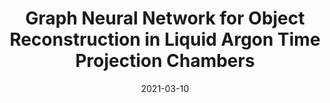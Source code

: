 ---
title: "Graph Neural Network for Object Reconstruction in Liquid Argon Time Projection Chambers"
date: 2021-03-10
venue: EPJ Web Conf. 251 (2021) 03054
link: https://doi.org/10.1051/epjconf/202125103054
inspire_id: 1850945
authors: Jeremy Hewes, others
---